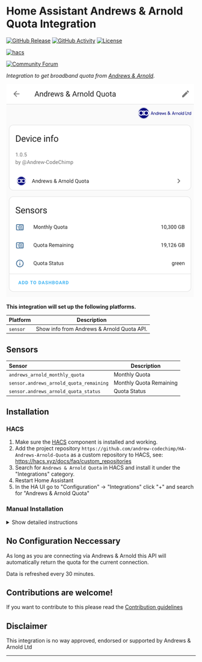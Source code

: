 # Home Assistant Andrews & Arnold Quota Integration

[![GitHub Release][releases-shield]][releases]
[![GitHub Activity][commits-shield]][commits]
[![License][license-shield]](LICENSE)

[![hacs][hacsbadge]][hacs]

[![Community Forum][forum-shield]][forum]

_Integration to get broadband quota from [Andrews & Arnold](https://www.aa.net.uk)._

![Andrews & Arnold Device Info](images/screenshot.png "Andrews & Arnold Device Info")

**This integration will set up the following platforms.**

Platform | Description
-- | --
`sensor` | Show info from Andrews & Arnold Quota API.

## Sensors

| Sensor      | Description                                                                                                                                                                                                               |
| :------------- | ------------------------------------------------------------------------------------------------------------------------------------------------------------------------------------------------------------------------- |
| `andrews_arnold_monthly_quota`    | Monthly Quota                                                                                                                                                                                              |
| `sensor.andrews_arnold_quota_remaining` | Monthly Quota Remaining                                                                                                                                                         |
| `sensor.andrews_arnold_quota_status`     | Quota Status |

## Installation

### HACS

1. Make sure the [HACS](https://github.com/custom-components/hacs) component is installed and working.
1. Add the project repository `https://github.com/andrew-codechimp/HA-Andrews-Arnold-Quota` as a custom repository to HACS, see: https://hacs.xyz/docs/faq/custom_repositories
1. Search for `Andrews & Arnold Quota` in HACS and install it under the "Integrations" category.
1. Restart Home Assistant
1. In the HA UI go to "Configuration" -> "Integrations" click "+" and search for "Andrews & Arnold Quota"

### Manual Installation

<details>
<summary>Show detailed instructions</summary>

Installation via HACS is recommended, but a manual setup is supported.

1. Manually copy custom_components/andrews_arnold_quota folder from latest release to custom_components folder in your config folder.
1. Restart Home Assistant.
1. In the HA UI go to "Configuration" -> "Integrations" click "+" and search for "Andrews & Arnold Quota"

</details>

## No Configuration Neccessary

As long as you are connecting via Andrews & Arnold this API will automatically return the quota for the current connection.

Data is refreshed every 30 minutes.

<!---->

## Contributions are welcome!

If you want to contribute to this please read the [Contribution guidelines](CONTRIBUTING.md)

## Disclaimer

This integration is no way approved, endorsed or supported by Andrews & Arnold Ltd

***

[andrews_arnold_quota]: https://github.com/andrew-codechimp/HA-Andrews-Arnold-Quota
[commits-shield]: https://img.shields.io/github/commit-activity/y/andrew-codechimp/HA-Andrews-Arnold-Quota.svg?style=for-the-badge
[commits]: https://github.com/andrew-codechimp/HA-Andrews-Arnold-Quota/commits/main
[hacs]: https://github.com/hacs/integration
[hacsbadge]: https://img.shields.io/badge/HACS-Custom-orange.svg?style=for-the-badge
[exampleimg]: example.png
[forum-shield]: https://img.shields.io/badge/community-forum-brightgreen.svg?style=for-the-badge
[forum]: https://community.home-assistant.io/
[license-shield]: https://img.shields.io/github/license/andrew-codechimp/HA-Andrews-Arnold-Quota.svg?style=for-the-badge
[releases-shield]: https://img.shields.io/github/release/andrew-codechimp/HA-Andrews-Arnold-Quota.svg?style=for-the-badge
[releases]: https://github.com/andrew-codechimp/HA-Andrews-Arnold-Quota/releases
